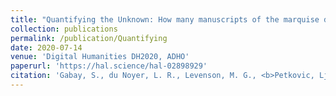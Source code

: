 ```yaml
---
title: "Quantifying the Unknown: How many manuscripts of the marquise de Sévigné still exist?."
collection: publications
permalink: /publication/Quantifying
date: 2020-07-14
venue: 'Digital Humanities DH2020, ADHO'
paperurl: 'https://hal.science/hal-02898929'
citation: 'Gabay, S., du Noyer, L. R., Levenson, M. G., <b>Petkovic, Lj.</b> et Bartz, A. (2020). &quot;Quantifying the Unknown: How many manuscripts of the marquise de Sévigné still exist?.&quot;.<i>Digital Humanities DH2020, ADHO, Ottawa, Canada.</i>.'
---
```

<!--[Download paper here](http://academicpages.github.io/files/paper1.pdf)-->

<!--Recommended citation: Your Name, You. (2009). "Paper Title Number 1." <i>Journal 1</i>. 1(1).-->